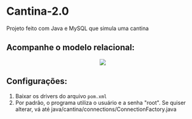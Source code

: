 # Cantina-2.0
Projeto feito com Java e MySQL que simula uma cantina <br>
## Acompanhe o modelo relacional:
<div align="center">
  <img src="https://github.com/luizzvinicius/Cantina-2.0/assets/93850693/b7224610-d179-4c4b-96fe-1c9b527d0b8c">
</div>

## Configurações:
1. Baixar os drivers do arquivo `pom.xml` <br>
2. Por padrão, o programa utiliza o usuário e a senha "root". Se quiser alterar, vá até java/cantina/connections/ConnectionFactory.java
